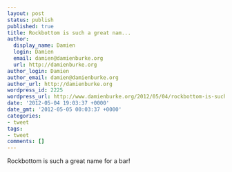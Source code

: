 ```yaml
---
layout: post
status: publish
published: true
title: Rockbottom is such a great nam...
author:
  display_name: Damien
  login: Damien
  email: damien@damienburke.org
  url: http://damienburke.org
author_login: Damien
author_email: damien@damienburke.org
author_url: http://damienburke.org
wordpress_id: 2225
wordpress_url: http://www.damienburke.org/2012/05/04/rockbottom-is-such-a-great-nam/
date: '2012-05-04 19:03:37 +0000'
date_gmt: '2012-05-05 00:03:37 +0000'
categories:
- tweet
tags:
- tweet
comments: []
---
```

<p>Rockbottom is such a great name for a bar!</p>
